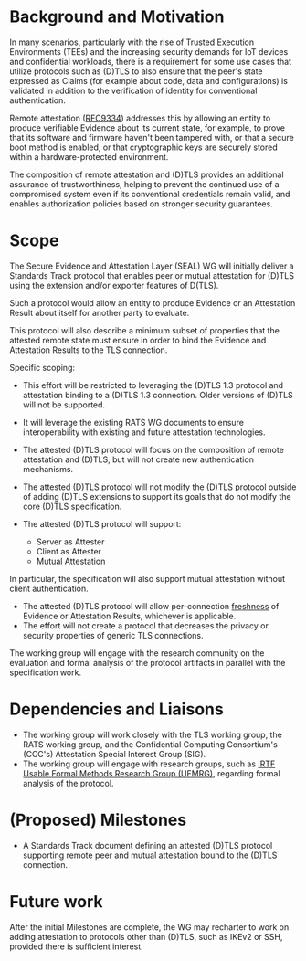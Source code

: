 # Background and Motivation

In many scenarios, particularly with the rise of Trusted Execution
Environments (TEEs) and the increasing security demands for IoT devices
and confidential workloads, there is a requirement for some use cases that
utilize protocols such as (D)TLS to also ensure that the peer's state 
expressed as Claims (for example about code, data and configurations) is
validated in addition to the verification of identity for conventional authentication.

Remote attestation ([RFC9334](https://datatracker.ietf.org/doc/rfc9334/)) addresses this by allowing an entity to
produce verifiable Evidence about its current state, for example, to
prove that its software and firmware haven't been tampered with, or
that a secure boot method is enabled, or that cryptographic keys are
securely stored within a hardware-protected environment.

The composition of remote attestation and (D)TLS
provides an additional assurance of trustworthiness, helping to
prevent the continued use of a compromised system even if its
conventional credentials remain valid, and enables authorization
policies based on stronger security guarantees.

# Scope

The Secure Evidence and Attestation Layer (SEAL) WG 
will initially deliver a Standards Track protocol that 
enables peer or mutual attestation for (D)TLS using the
extension and/or exporter features of D(TLS).

Such a protocol would allow an entity to produce Evidence or an
Attestation Result about itself for another party to evaluate.

This protocol will also describe a minimum subset of properties
that the attested remote state must ensure in order to bind the
Evidence and Attestation Results to the TLS connection.

Specific scoping:

* This effort will be restricted to leveraging the (D)TLS 1.3 protocol
and attestation binding to a (D)TLS 1.3 connection. Older versions of (D)TLS will not be supported.
* It will leverage the existing RATS WG documents to ensure
interoperability with existing and future attestation technologies.
* The attested (D)TLS protocol will focus on the composition of remote attestation and (D)TLS,
but will not create new authentication mechanisms.
* The attested (D)TLS protocol will not modify the (D)TLS protocol outside
of adding (D)TLS extensions to support its goals that do not modify the
core (D)TLS specification.
* The attested (D)TLS protocol will support: 

  * Server as Attester
  * Client as Attester
  * Mutual Attestation

In particular, the specification will also support mutual attestation without client authentication.
* The attested (D)TLS protocol will allow per-connection
[freshness](https://www.ietf.org/rfc/rfc9334.html#section-10)
of Evidence or Attestation Results, whichever is applicable.
* The effort will not create a protocol that decreases the privacy
or security properties of generic TLS connections.

The working group will engage with the research community on the
evaluation and formal analysis of the protocol artifacts in parallel
with the specification work.

# Dependencies and Liaisons

* The working group will work closely with the TLS working group, the RATS working group, and the Confidential Computing Consortium's (CCC's) Attestation Special Interest Group (SIG).
* The working group will engage with research groups, such as [IRTF Usable Formal Methods Research Group (UFMRG)](https://www.irtf.org/ufmrg.html), regarding formal analysis of the protocol.

# (Proposed) Milestones

* A Standards Track document defining an attested (D)TLS protocol supporting remote peer and mutual attestation bound to the (D)TLS connection.

# Future work

After the initial Milestones are complete, the WG may recharter to work
on adding attestation to protocols other than (D)TLS, such as IKEv2 or
SSH, provided there is sufficient interest.
